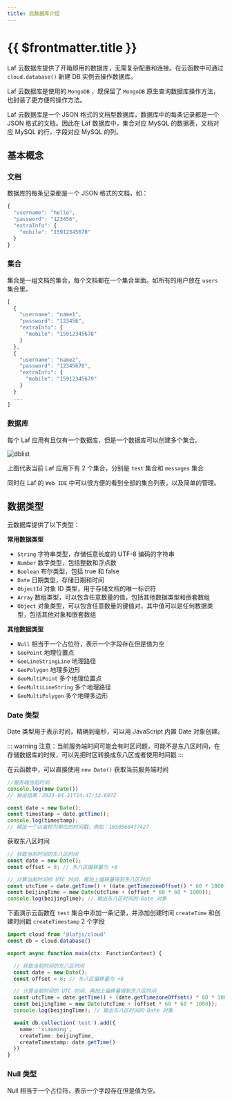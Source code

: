 ```yaml
---
title: 云数据库介绍
---
```


# {{ $frontmatter.title }}

Laf 云数据库提供了开箱即用的数据库，无需复杂配置和连接。在云函数中可通过 `cloud.database()` 新建 DB 实例去操作数据库。

Laf 云数据库是使用的 `MongoDB` ，既保留了 `MongoDB` 原生查询数据库操作方法，也封装了更方便的操作方法。

Laf 云数据库是一个 JSON 格式的文档型数据库，数据库中的每条记录都是一个 JSON 格式的文档。因此在 Laf 数据库中，集合对应 MySQL 的数据表，文档对应 MySQL 的行，字段对应 MySQL 的列。

## 基本概念

### 文档

数据库的每条记录都是一个 JSON 格式的文档，如：

```typescript
{
  "username": "hello",
  "password": "123456",
  "extraInfo": {
    "mobile": "15912345678"
  }
}
```

### 集合

集合是一组文档的集合，每个文档都在一个集合里面。如所有的用户放在 `users` 集合里。

```typescript
[
  {
    "username": "name1",
    "password": "123456",
    "extraInfo": {
      "mobile": "15912345678"
    }
  },
  {
    "username": "name2",
    "password": "12345678",
    "extraInfo": {
      "mobile": "15912345679"
    }
  }
  ...
]
```

### 数据库

每个 Laf 应用有且仅有一个数据库，但是一个数据库可以创建多个集合。

![dblist](/doc-images/dblist.jpg)

上图代表当前 Laf 应用下有 2 个集合，分别是 `test` 集合和 `messages` 集合

同时在 Laf 的 `Web IDE` 中可以很方便的看到全部的集合列表，以及简单的管理。

## 数据类型

云数据库提供了以下类型：

__常用数据类型__

- `String` 字符串类型，存储任意长度的 UTF-8 编码的字符串
- `Number` 数字类型，包括整数和浮点数
- `Boolean` 布尔类型，包括 true 和 false
- `Date` 日期类型，存储日期和时间
- `ObjectId` 对象 ID 类型，用于存储文档的唯一标识符
- `Array` 数组类型，可以包含任意数量的值，包括其他数据类型和嵌套数组
- `Object` 对象类型，可以包含任意数量的键值对，其中值可以是任何数据类型，包括其他对象和嵌套数组

__其他数据类型__

- `Null` 相当于一个占位符，表示一个字段存在但是值为空
- `GeoPoint` 地理位置点
- `GeoLineStringLine` 地理路径
- `GeoPolygon` 地理多边形
- `GeoMultiPoint` 多个地理位置点
- `GeoMultiLineString` 多个地理路径
- `GeoMultiPolygon` 多个地理多边形

### Date 类型

Date 类型用于表示时间，精确到毫秒，可以用 JavaScript 内置 Date 对象创建。

::: warning
注意：当前服务端时间可能会有时区问题，可能不是东八区时间，在存储数据库的时候，可以先把时区转换成东八区或者使用时间戳
:::

在云函数中，可以直接使用 `new Date()` 获取当前服务端时间

```typescript
//服务端当前时间
console.log(new Date())
// 输出结果：2023-04-21T14:47:32.697Z

const date = new Date();
const timestamp = date.getTime();
console.log(timestamp); 
// 输出一个以毫秒为单位的时间戳，例如：1650560477427
```

获取东八区时间

```typescript
// 获取当前时间的东八区时间
const date = new Date();
const offset = 8; // 东八区偏移量为 +8

// 计算当前时间的 UTC 时间，再加上偏移量得到东八区时间
const utcTime = date.getTime() + (date.getTimezoneOffset() * 60 * 1000);
const beijingTime = new Date(utcTime + (offset * 60 * 60 * 1000));
console.log(beijingTime); // 输出东八区时间的 Date 对象
```

下面演示云函数在 `test` 集合中添加一条记录，并添加创建时间 `createTime` 和创建时间戳 `createTimestamp` 2 个字段

```typescript
import cloud from '@lafjs/cloud'
const db = cloud.database()

export async function main(ctx: FunctionContext) {

  // 获取当前时间的东八区时间
  const date = new Date();
  const offset = 8; // 东八区偏移量为 +8

  // 计算当前时间的 UTC 时间，再加上偏移量得到东八区时间
  const utcTime = date.getTime() + (date.getTimezoneOffset() * 60 * 1000);
  const beijingTime = new Date(utcTime + (offset * 60 * 60 * 1000));
  console.log(beijingTime); // 输出东八区时间的 Date 对象

  await db.collection('test').add({
    name: 'xiaoming',
    createTime: beijingTime,
    createTimestamp: date.getTime()
  })
}
```

### Null 类型

Null 相当于一个占位符，表示一个字段存在但是值为空。
